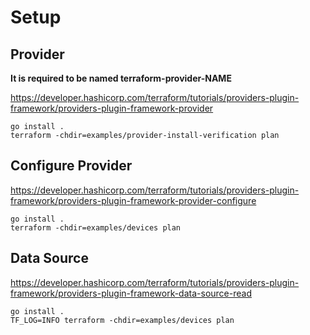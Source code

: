 # Setup

## Provider

**It is required to be named terraform-provider-NAME**

https://developer.hashicorp.com/terraform/tutorials/providers-plugin-framework/providers-plugin-framework-provider

```
go install .
terraform -chdir=examples/provider-install-verification plan 
```

## Configure Provider 

https://developer.hashicorp.com/terraform/tutorials/providers-plugin-framework/providers-plugin-framework-provider-configure

```
go install .
terraform -chdir=examples/devices plan
```

## Data Source

https://developer.hashicorp.com/terraform/tutorials/providers-plugin-framework/providers-plugin-framework-data-source-read

```
go install .
TF_LOG=INFO terraform -chdir=examples/devices plan
```